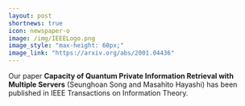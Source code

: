 ```yaml
---
layout: post
shortnews: true
icon: newspaper-o
image: /img/IEEELogo.png
image_style: "max-height: 60px;"
image_link: "https://arxiv.org/abs/2001.04436"
---
```


Our paper **Capacity of Quantum Private Information Retrieval with Multiple Servers** (Seunghoan Song and Masahito Hayashi) has been published in IEEE Transactions on Information Theory.

